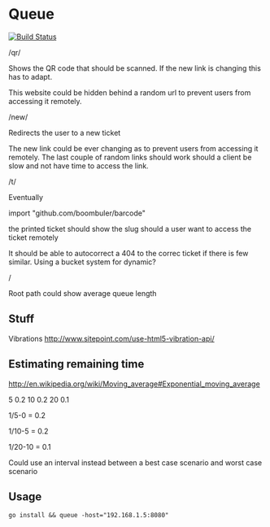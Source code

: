 # Queue

[![Build Status](https://drone.io/github.com/AlexanderEkdahl/queue/status.png)](https://drone.io/github.com/AlexanderEkdahl/queue/latest)

/qr/<random>

Shows the QR code that should be scanned. If the new link is changing this has to adapt.

This website could be hidden behind a random url to prevent users from accessing it remotely.

/new/<rotating-random>

Redirects the user to a new ticket

The new link could be ever changing as to prevent users from accessing it remotely. The last couple of random links should work should a client be slow and not have time to access the link.

/t/<ticket-slug>

Eventually

import "github.com/boombuler/barcode"

the printed ticket should show the slug should a user want to access the ticket remotely

It should be able to autocorrect a 404 to the correc ticket if there is few similar. Using a bucket system for dynamic?

/

Root path could show average queue length

## Stuff
Vibrations
http://www.sitepoint.com/use-html5-vibration-api/

## Estimating remaining time

http://en.wikipedia.org/wiki/Moving_average#Exponential_moving_average

5     0.2
10    0.2
20    0.1

1/5-0 = 0.2

1/10-5 = 0.2

1/20-10 = 0.1

Could use an interval instead between a best case scenario and worst case scenario

## Usage

    go install && queue -host="192.168.1.5:8080"
